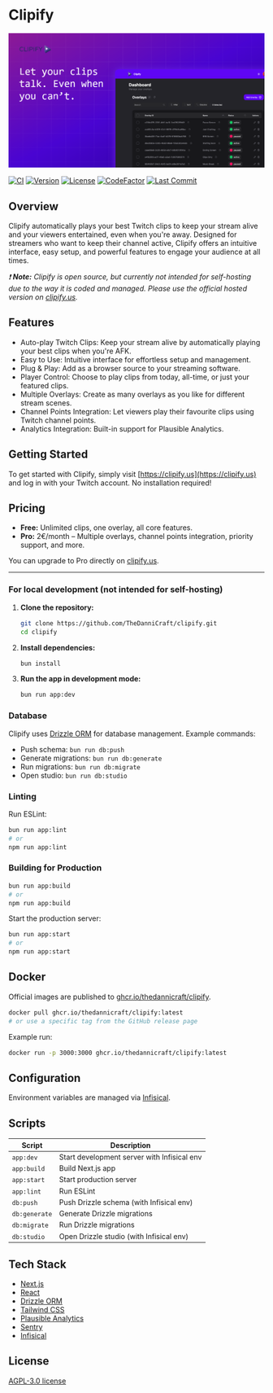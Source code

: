 # Clipify

![Clipify Image](https://raw.githubusercontent.com/TheDanniCraft/clipify/refs/heads/master/public/og-image.png)

[![CI](https://img.shields.io/github/actions/workflow/status/TheDanniCraft/clipify/ci.yml?branch=master&label=CI&style=for-the-badge)](https://github.com/TheDanniCraft/clipify/actions)
[![Version](https://img.shields.io/github/v/release/TheDanniCraft/clipify?label=version&style=for-the-badge)](https://github.com/TheDanniCraft/clipify/releases)
[![License](https://img.shields.io/github/license/TheDanniCraft/clipify?style=for-the-badge)](https://github.com/TheDanniCraft/clipify/blob/master/LICENSE)
[![CodeFactor](https://www.codefactor.io/repository/github/thedannicraft/clipify/badge?style=for-the-badge)](https://www.codefactor.io/repository/github/thedannicraft/clipify)
[![Last Commit](https://img.shields.io/github/last-commit/TheDanniCraft/clipify?label=last%20commit&style=for-the-badge)](https://github.com/TheDanniCraft/clipify/commits/master)

## Overview

Clipify automatically plays your best Twitch clips to keep your stream alive and your viewers entertained, even when you're away. Designed for streamers who want to keep their channel active, Clipify offers an intuitive interface, easy setup, and powerful features to engage your audience at all times.

_❗ **Note:** Clipify is open source, but currently not intended for self-hosting due to the way it is coded and managed. Please use the official hosted version on [clipify.us](https://clipify.us)._

## Features

- Auto-play Twitch Clips: Keep your stream alive by automatically playing your best clips when you're AFK.
- Easy to Use: Intuitive interface for effortless setup and management.
- Plug & Play: Add as a browser source to your streaming software.
- Player Control: Choose to play clips from today, all-time, or just your featured clips.
- Multiple Overlays: Create as many overlays as you like for different stream scenes.
- Channel Points Integration: Let viewers play their favourite clips using Twitch channel points.
- Analytics Integration: Built-in support for Plausible Analytics.

## Getting Started

To get started with Clipify, simply visit [https://clipify.us](https://clipify.us) and log in with your Twitch account. No installation required!

## Pricing

- **Free:** Unlimited clips, one overlay, all core features.
- **Pro:** 2€/month – Multiple overlays, channel points integration, priority support, and more.

You can upgrade to Pro directly on [clipify.us](https://clipify.us).

---

### For local development (not intended for self-hosting)

1. **Clone the repository:**

   ```sh
   git clone https://github.com/TheDanniCraft/clipify.git
   cd clipify
   ```

2. **Install dependencies:**

   ```sh
   bun install
   ```

3. **Run the app in development mode:**

   ```sh
   bun run app:dev
   ```

### Database

Clipify uses [Drizzle ORM](https://orm.drizzle.team/) for database management. Example commands:

- Push schema: `bun run db:push`
- Generate migrations: `bun run db:generate`
- Run migrations: `bun run db:migrate`
- Open studio: `bun run db:studio`

### Linting

Run ESLint:

```sh
bun run app:lint
# or
npm run app:lint
```

### Building for Production

```sh
bun run app:build
# or
npm run app:build
```

Start the production server:

```sh
bun run app:start
# or
npm run app:start
```

## Docker

Official images are published to [ghcr.io/thedannicraft/clipify](https://github.com/TheDanniCraft/clipify/pkgs/container/clipify).

```sh
docker pull ghcr.io/thedannicraft/clipify:latest
# or use a specific tag from the GitHub release page
```

Example run:

```sh
docker run -p 3000:3000 ghcr.io/thedannicraft/clipify:latest
```

## Configuration

Environment variables are managed via [Infisical](https://infisical.com/).

## Scripts

| Script        | Description                                 |
| ------------- | ------------------------------------------- |
| `app:dev`     | Start development server with Infisical env |
| `app:build`   | Build Next.js app                           |
| `app:start`   | Start production server                     |
| `app:lint`    | Run ESLint                                  |
| `db:push`     | Push Drizzle schema (with Infisical env)    |
| `db:generate` | Generate Drizzle migrations                 |
| `db:migrate`  | Run Drizzle migrations                      |
| `db:studio`   | Open Drizzle studio (with Infisical env)    |

## Tech Stack

- [Next.js](https://nextjs.org/)
- [React](https://react.dev/)
- [Drizzle ORM](https://orm.drizzle.team/)
- [Tailwind CSS](https://tailwindcss.com/)
- [Plausible Analytics](https://plausible.io/)
- [Sentry](https://sentry.io/)
- [Infisical](https://infisical.com/)  

## License

[AGPL-3.0 license](https://github.com/TheDanniCraft/clipify#AGPL-3.0-1-ov-file)
